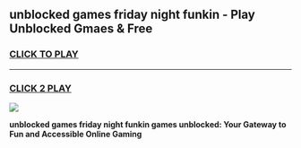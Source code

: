 
## unblocked games friday night funkin - Play Unblocked Gmaes & Free
<h3>
<a href="https://premium.freeplayer.one?title=unblocked_games_friday_night_funkin&ref=19F">CLICK TO PLAY</a></h3>
<hr>

<h3>
<a href="https://premium.freeplayer.one?title=unblocked_games_friday_night_funkin&ref=19F">CLICK 2 PLAY</a>
  
</h3>

<a href="https://premium.freeplayer.one?title=unblocked_games_friday_night_funkin&ref=19F/"><img src="https://clearcache.store/games.png"></a>


**unblocked games friday night funkin games unblocked: Your Gateway to Fun and Accessible Online Gaming**
